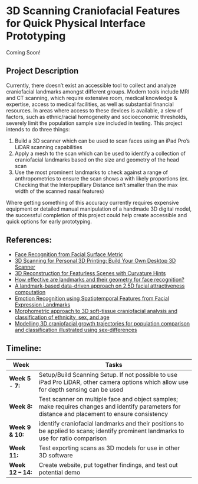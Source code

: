 # 3D Scanning Craniofacial Features for Quick Physical Interface Prototyping

Coming Soon!

## Project Description

Currently, there doesn’t exist an accessible tool to collect and analyze craniofacial landmarks
amongst different groups. Modern tools include MRI and CT scanning, which require extensive
room, medical knowledge & expertise, access to medical facilities, as well as substantial financial
resources. In areas where access to these devices is available, a slew of factors, such as
ethnic/racial homogeneity and socioeconomic thresholds, severely limit the population sample
size included in testing.
This project intends to do three things:
1. Build a 3D scanner which can be used to scan faces using an iPad Pro’s LiDAR scanning
capabilities
2. Apply a mesh to the scan which can be used to identify a collection of craniofacial
landmarks based on the size and geometry of the head scan
3. Use the most prominent landmarks to check against a range of anthropometrics to ensure
the scan shows a with likely proportions (ex. Checking that the Interpupillary Distance isn’t
smaller than the max width of the scanned nasal features)

Where getting something of this accuracy currently requires expensive equipment or detailed
manual manipulation of a handmade 3D digital model, the successful completion of this project
could help create accessible and quick options for early prototyping.

## References:

* [Face Recognition from Facial Surface Metric](https://link.springer.com/chapter/10.1007/978-3-540-24671-8_18)
* [3D Scanning for Personal 3D Printing:
Build Your Own Desktop 3D Scanner](http://mesh.brown.edu/desktop3dscan/)
* [3D Reconstruction for Featurless Scenes with Curvature Hints](https://youtu.be/PrUVo3potl4?si=7t_f9_MH8kkonLsp) 
* [How effective are landmarks and their geometry for face recognition?](https://citeseerx.ist.psu.edu/document?repid=rep1&type=pdf&doi=6890f210cdc574caa89fa94933ec942360aa1e0c)
* [A landmark-based data-driven approach on 2.5D facial attractiveness computation](https://www.sciencedirect.com/science/article/abs/pii/S0925231217301248)
* [Emotion Recognition using Spatiotemporal Features from Facial Expression Landmarks](https://www.researchgate.net/figure/Example-of-face-and-landmarks-detection-and-the-Delaunay-triangulation-to-form-a-mesh_fig1_328676113)
* [Morphometric approach to 3D soft-tissue craniofacial analysis and classification of ethnicity, sex, and age](https://journals.plos.org/plosone/article?id=10.1371/journal.pone.0228402)
* [Modelling 3D craniofacial growth trajectories for population comparison and classification illustrated using sex-differences](https://www.nature.com/articles/s41598-018-22752-5)

## Timeline:

| Week | Tasks |
| --- | --- |
| **Week 5 - 7:** | Setup/Build Scanning Setup. If not possible to use iPad Pro LiDAR, other camera options which allow use for depth sensing can be used |
| **Week 8:** | Test scanner on multiple face and object samples; make requires changes and identify parameters for distance and placement to ensure consistency |
| **Week 9 & 10:** | identify craniofacial landmarks and their positions to be applied to scans; identify prominent landmarks to use for ratio comparison |
| **Week 11:** | Test exporting scans as 3D models for use in other 3D software |
| **Week 12 – 14:** | Create website, put together findings, and test out potential demo |
